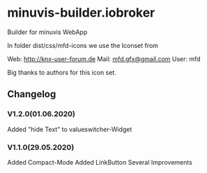 # minuvis-builder.iobroker
Builder for minuvis WebApp

In folder dist/css/mfd-icons we use the Iconset from

Web: http://knx-user-forum.de Mail: mfd.gfx@gmail.com User: mfd

Big thanks to authors for this icon set. 

## Changelog

### V1.2.0(01.06.2020)
Added "hide Text" to valueswitcher-Widget

### V1.1.0(29.05.2020)
Added Compact-Mode
Added LinkButton
Several Improvements
